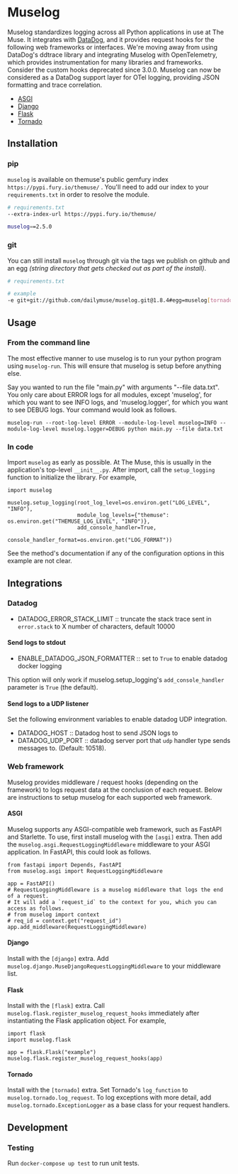 # Muselog
Muselog standardizes logging across all Python applications in use at The Muse.
It integrates with [DataDog](https://www.datadoghq.com/), and it provides request hooks for the following web frameworks or interfaces.
We're moving away from using DataDog's ddtrace library and integrating Muselog with OpenTelemetry, which provides instrumentation for many libraries and frameworks.
Consider the custom hooks deprecated since 3.0.0. Muselog can now be considered as a DataDog support layer for OTel logging, providing JSON formatting and trace correlation.

- [ASGI](https://asgi.readthedocs.io/en/latest/)
- [Django](https://www.djangoproject.com/)
- [Flask](https://palletsprojects.com/p/flask/)
- [Tornado](https://www.tornadoweb.org/en/stable/)

## Installation

### pip
`muselog` is available on themuse's public gemfury index `https://pypi.fury.io/themuse/` . You'll need to add our index to your `requirements.txt` in order to resolve the module.

```sh
# requirements.txt
--extra-index-url https://pypi.fury.io/themuse/

muselog==2.5.0
```

### git
You can still install `muselog` through git via the tags we publish on github and an egg _(string directory that gets checked out as part of the install)_.

```sh
# requirements.txt

# example
-e git+git://github.com/dailymuse/muselog.git@1.8.4#egg=muselog[tornado]
```

## Usage

### From the command line
The most effective manner to use muselog is to run your python program using `muselog-run`.
This will ensure that muselog is setup before anything else.

Say you wanted to run the file "main.py" with arguments "--file data.txt". You only care about
ERROR logs for all modules, except 'muselog', for which you want to see INFO logs,
and 'muselog.logger', for which you want to see DEBUG logs.
Your command would look as follows.

```
muselog-run --root-log-level ERROR --module-log-level muselog=INFO --module-log-level muselog.logger=DEBUG python main.py --file data.txt
```

### In code
Import `muselog` as early as possible. At The Muse, this is usually in the application's top-level `__init__.py`.
After import, call the `setup_logging` function to initialize the library. For example,

```
import muselog

muselog.setup_logging(root_log_level=os.environ.get("LOG_LEVEL", "INFO"),
                      module_log_levels={"themuse": os.environ.get("THEMUSE_LOG_LEVEL", "INFO")},
                      add_console_handler=True,
                      console_handler_format=os.environ.get("LOG_FORMAT"))
```

See the method's documentation if any of the configuration options in this example are not clear.


## Integrations
### Datadog

- DATADOG_ERROR_STACK_LIMIT  :: truncate the stack trace sent in `error.stack` to X number of characters, default 10000

#### Send logs to stdout
- ENABLE_DATADOG_JSON_FORMATTER  :: set to `True` to enable datadog docker logging

This option will only work if muselog.setup_logging's `add_console_handler` parameter is `True` (the default).

#### Send logs to a UDP listener
Set the following environment variables to enable datadog UDP integration.

- DATADOG_HOST            :: Datadog host to send JSON logs to
- DATADOG_UDP_PORT        :: datadog server port that `udp` handler type sends messages to. (Default: 10518).

### Web framework
Muselog provides middleware / request hooks (depending on the framework) to logs request data at the conclusion of each request.
Below are instructions to setup muselog for each supported web framework.

#### ASGI
Muselog supports any ASGI-compatible web framework, such as FastAPI and Starlette.
To use, first install muselog with the `[asgi]` extra.
Then add the `muselog.asgi.RequestLoggingMiddleware` middleware to your ASGI application.
In FastAPI, this could look as follows.

```
from fastapi import Depends, FastAPI
from muselog.asgi import RequestLoggingMiddleware

app = FastAPI()
# RequestLoggingMiddleware is a muselog middleware that logs the end of a request.
# It will add a `request_id` to the context for you, which you can access as follows.
# from muselog import context
# req_id = context.get("request_id")
app.add_middleware(RequestLoggingMiddleware)
```

#### Django
Install with the `[django]` extra.
Add `muselog.django.MuseDjangoRequestLoggingMiddleware` to your middleware list.

#### Flask
Install with the `[flask]` extra.
Call `muselog.flask.register_muselog_request_hooks` immediately after instantiating the Flask application object.
For example,

```
import flask
import muselog.flask

app = flask.Flask("example")
muselog.flask.register_muselog_request_hooks(app)
```

#### Tornado
Install with the `[tornado]` extra.
Set Tornado's `log_function` to `muselog.tornado.log_request`.
To log exceptions with more detail, add `muselog.tornado.ExceptionLogger`
as a base class for your request handlers.

## Development
### Testing
Run `docker-compose up test` to run unit tests.
